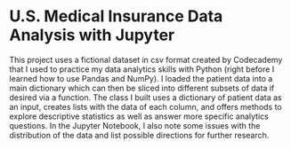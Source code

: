 # U.S. Medical Insurance Data Analysis with Jupyter
This project uses a fictional dataset in csv format created by Codecademy that I used to practice my data analytics skills with Python (right before I learned how to use Pandas and NumPy). I loaded the patient data into a main dictionary which can then be sliced into different subsets of data if desired via a function. The class I built uses a dictionary of patient data as an input, creates lists with the data of each column, and offers methods to explore descriptive statistics as well as answer more specific analytics questions.
In the Jupyter Notebook, I also note some issues with the distribution of the data and list possible directions for further research.